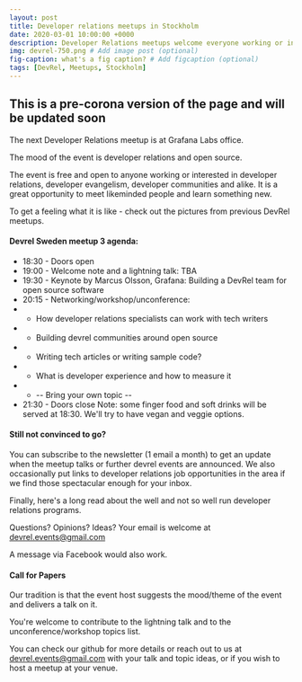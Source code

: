 ```yaml
---
layout: post
title: Developer relations meetups in Stockholm
date: 2020-03-01 10:00:00 +0000
description: Developer Relations meetups welcome everyone working or interested in developer relations, developer evangelism, developer communities and alike . # Add post description (optional)
img: devrel-750.png # Add image post (optional)
fig-caption: what's a fig caption? # Add figcaption (optional)
tags: [DevRel, Meetups, Stockholm]
---
```


## This is a pre-corona version of the page and will be updated soon

The next Developer Relations meetup is at Grafana Labs office.

The mood of the event is developer relations and open source.

The event is free and open to anyone working or interested in developer relations, developer evangelism, developer communities and alike. It is a great opportunity to meet likeminded people and learn something new.

To get a feeling what it is like - check out the pictures from previous DevRel meetups.

#### Devrel Sweden meetup 3 agenda:
* 18:30 - Doors open
* 19:00 - Welcome note and a lightning talk: TBA
* 19:30 - Keynote by Marcus Olsson, Grafana: Building a DevRel team for open source software
* 20:15 - Networking/workshop/unconference:
* * How developer relations specialists can work with tech writers
* * Building devrel communities around open source
* * Writing tech articles or writing sample code?
* * What is developer experience and how to measure it
* * -- Bring your own topic --
* 21:30 - Doors close
Note: some finger food and soft drinks will be served at 18:30. We'll try to have vegan and veggie options.

#### Still not convinced to go?
You can subscribe to the newsletter (1 email a month) to get an update when the meetup talks or further devrel events are announced. We also occasionally put links to developer relations job opportunities in the area if we find those spectacular enough for your inbox.

Finally, here's a long read about the well and not so well run developer relations programs.

Questions? Opinions? Ideas?
Your email is welcome at devrel.events@gmail.com

A message via Facebook would also work.

#### Call for Papers
Our tradition is that the event host suggests the mood/theme of the event and delivers a talk on it.

You're welcome to contribute to the lightning talk and to the unconference/workshop topics list.

You can check our github for more details or reach out to us at devrel.events@gmail.com with your talk and topic ideas, or if you wish to host a meetup at your venue.